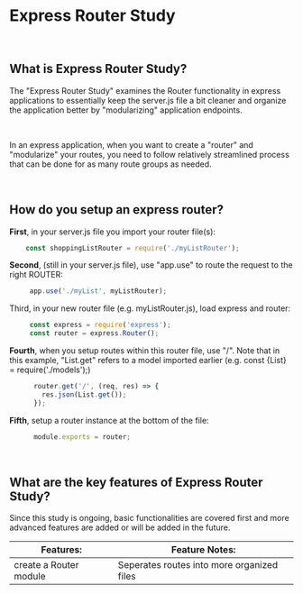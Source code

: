# Express Router Study

<br>

## What is Express Router Study?
The "Express Router Study" examines the Router functionality in express applications to essentially keep the server.js file a bit cleaner and organize the application better by "modularizing" application endpoints.

<br>

In an express application, when you want to create a "router" and "modularize" your routes, you need to follow relatively streamlined process that can be done for as many route groups as needed.

<br>

## How do you setup an express router?

**First**, in your server.js file you import your router file(s):
```JavaScript  
    const shoppingListRouter = require('./myListRouter');                         
```

**Second**, (still in your server.js file), use "app.use" to route the request to the right ROUTER:
```JavaScript  
     app.use('./myList', myListRouter);
```
Third, in your new router file (e.g. myListRouter.js), load express and router:

```JavaScript
     const express = require('express');
     const router = express.Router();
```
**Fourth**, when you setup routes within this router file, use "/".  Note that in this example, "List.get" refers to a model imported earlier (e.g. const {List} = require('./models');)

```JavaScript
      router.get('/', (req, res) => {
        res.json(List.get());
      });
```

**Fifth**, setup a router instance at the bottom of the file:
```JavaScript  
      module.exports = router;  
```

<br>

## What are the key features of Express Router Study?
Since this study is ongoing, basic functionalities are covered first and more advanced features are added or will be added in the future.


| **Features:**                            | **Feature Notes:**                             |
| ---------------------------------------- | ----------------------------------------------|
| create a Router module                       | Seperates routes into more organized files        |

<br>

